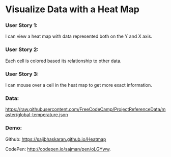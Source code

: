 # Visualize Data with a Heat Map

### User Story 1:

I can view a heat map with data represented both on the Y and X axis.

### User Story 2:

Each cell is colored based its relationship to other data.

### User Story 3:

I can mouse over a cell in the heat map to get more exact information.

### Data:

https://raw.githubusercontent.com/FreeCodeCamp/ProjectReferenceData/master/global-temperature.json

### Demo:

Github: https://sajibhaskaran.github.io/Heatmap

CodePen: http://codepen.io/sajman/pen/oLGYww.
